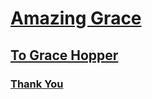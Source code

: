 # [Amazing Grace](https://bgroveben.github.io/AmazingGrace/)  

## [To Grace Hopper](https://en.wikipedia.org/wiki/Grace_Hopper)  

### [Thank You](https://news.yale.edu/2017/02/10/grace-murray-hopper-1906-1992-legacy-innovation-and-service)  
